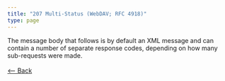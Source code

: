 ```yaml
---
title: "207 Multi-Status (WebDAV; RFC 4918)"
type: page
---
```

The message body that follows is by default an XML message and can contain a number of separate response codes, depending on how many sub-requests were made.<br /><br />[<-- Back](../../)